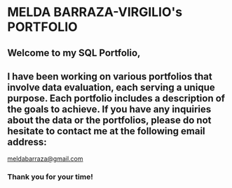 # MELDA BARRAZA-VIRGILIO's PORTFOLIO

## Welcome to my SQL Portfolio, 
## I have been working on various portfolios that involve data evaluation, each serving a unique purpose. Each portfolio includes a description of the goals to achieve. If you have any inquiries about the data or the portfolios, please do not hesitate to contact me at the following email address:
meldabarraza@gmail.com

### Thank you for your time!
